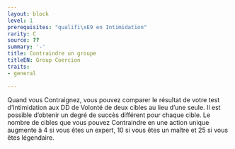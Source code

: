 ```yaml
---
layout: block
level: 1
prerequisites: "qualifi\xE9 en Intimidation"
rarity: C
source: ??
summary: '-'
title: Contraindre un groupe
titleEN: Group Coercion
traits:
- general

---
```


<p>Quand vous Contraignez, vous pouvez comparer le résultat de votre test d’Intimidation aux DD de Volonté de deux cibles au lieu d’une seule. Il est possible d’obtenir un degré de succès différent pour chaque cible. Le nombre de cibles que vous pouvez Contraindre en une action unique augmente à 4 si vous êtes un expert, 10 si vous êtes un maître et 25 si vous êtes légendaire.</p>